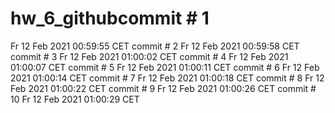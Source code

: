 # hw_6_githubcommit # 1
Fr 12 Feb 2021 00:59:55 CET
commit # 2
Fr 12 Feb 2021 00:59:58 CET
commit # 3
Fr 12 Feb 2021 01:00:02 CET
commit # 4
Fr 12 Feb 2021 01:00:07 CET
commit # 5
Fr 12 Feb 2021 01:00:11 CET
commit # 6
Fr 12 Feb 2021 01:00:14 CET
commit # 7
Fr 12 Feb 2021 01:00:18 CET
commit # 8
Fr 12 Feb 2021 01:00:22 CET
commit # 9
Fr 12 Feb 2021 01:00:26 CET
commit # 10
Fr 12 Feb 2021 01:00:29 CET


